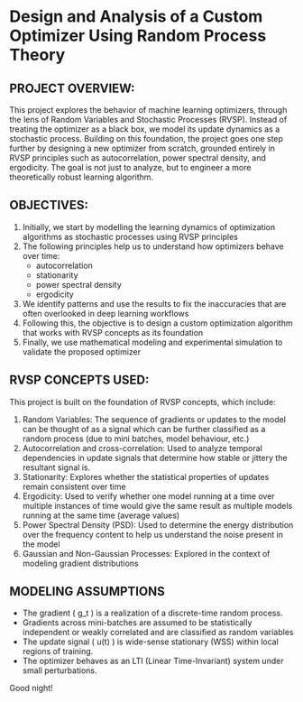 # Design and Analysis of a Custom Optimizer Using Random Process Theory
## PROJECT OVERVIEW:
This project explores the behavior of machine learning optimizers, through the lens of Random Variables and Stochastic Processes (RVSP). Instead of treating the optimizer as a black box, we model its update dynamics as a stochastic process.
Building on this foundation, the project goes one step further by designing a new optimizer from scratch, grounded entirely in RVSP principles such as autocorrelation, power spectral density, and ergodicity. The goal is not just to analyze, but to engineer a more theoretically robust learning algorithm.

## OBJECTIVES:
1. Initially, we start by modelling the learning dynamics of optimization algorithms as stochastic processes using RVSP principles
2. The following principles help us to understand how optimizers behave over time:
   - autocorrelation
   - stationarity
   - power spectral density
   - ergodicity
3. We identify patterns and use the results to fix the inaccuracies that are often overlooked in deep learning workflows
4. Following this, the objective is to design a custom optimization algorithm that works with RVSP concepts as its foundation
5. Finally, we use mathematical modeling and experimental simulation to validate the proposed optimizer


## RVSP CONCEPTS USED:
This project is built on the foundation of RVSP concepts, which include:
1. Random Variables: The sequence of gradients or updates to the model can be thought of as a signal which can be further classified as a random process (due to mini batches, model behaviour, etc.)
2. Autocorrelation and cross-correlation: Used to analyze temporal dependencies in update signals that determine how stable or jittery the resultant signal is.
3. Stationarity: Explores whether the statistical properties of updates remain consistent over time 
4. Ergodicity: Used to verify whether one model running at a time over multiple instances of time would give the same result as multiple models running at the same time (average values)
5. Power Spectral Density (PSD): Used to determine the energy distribution over the frequency content to help us understand the noise present in the model
6. Gaussian and Non-Gaussian Processes: Explored in the context of modeling gradient distributions


## MODELING ASSUMPTIONS
- The gradient \( g_t \) is a realization of a discrete-time random process.
- Gradients across mini-batches are assumed to be statistically independent or weakly correlated and are classified as random variables
- The update signal \( u(t) \) is wide-sense stationary (WSS) within local regions of training.
- The optimizer behaves as an LTI (Linear Time-Invariant) system under small perturbations.

Good night!

